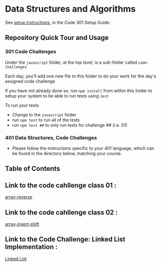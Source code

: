 # Data Structures and Algorithms

See [setup instructions](https://codefellows.github.io/setup-guide/code-301/3-code-challenges), in the Code 301 Setup Guide.

## Repository Quick Tour and Usage

### 301 Code Challenges

Under the `javascript` folder, at the top level, is a sub-folder called `code-challenges`

Each day, you'll add one new file to this folder to do your work for the day's assigned code challenge

If you have not already done so, run `npm install` from within this folder to setup your system to be able to run tests using `Jest`

To run your tests

- Change to the `javascript` folder
- run `npm test` to run all of the tests
- run `npm test ##` to only run tests for challenge ## (i.e. 01)

### 401 Data Structures, Code Challenges

- Please follow the instructions specific to your 401 language, which can be found in the directory below, matching your course.
## Table of Contents
## Link to the code cahllenge class 01 :
[array-reverse](./javascript/reverseArray/README.md)
## Link to the code cahllenge class 02 :
[array-insert-shift](./javascript/array-insert-shift/README.md)
## Link to the Code Challenge: Linked List Implementation :
[Linked List ](./javascript/linkedlist/README.md)
